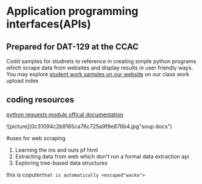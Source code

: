 # Application programming interfaces(APIs)
## Prepared for DAT-129 at the CCAC

Codd samples for studnets to reference in creating simple python programs which scrape data from websites and display results in user friendly ways. You may explore [student work samples on our website][idx] on our class work upload index

## coding resources
[python requests module  offical documentation](http://docs.python-requests.org/en/master/)

[idx]: https://github.com/edarsow/python2

![picture](0c31094c2b9165ca76c725a9f9e876b4.jpg"soup docs")

#uses for web scraping
1. Learning the ins and outs pf html
2. Extracting data from web which don't run a formal data extraction api
3. Exploring tree-based data structures

  this is coputer<code>that is automatically
  <escaped"wacko">
